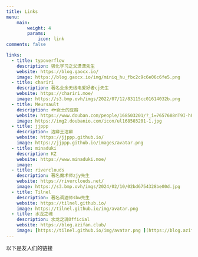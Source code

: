 ```yaml
---
title: Links
menu:
    main: 
        weight: 4
        params:
            icon: link
comments: false

links:
  - title: typoverflow
    description: 强化学习之父潇潇先生
    website: https://blog.gaocx.io/
    image: https://blog.gaocx.io/img/miniq_hu_fbc2c9c6e06c6fe5.png
  - title: chariri
    description: 著名业余无线电爱好者cj先生
    website: https://chariri.moe/
    image: https://s3.bmp.ovh/imgs/2022/07/12/83115cc01614032b.png
  - title: Meursault
    description: 🐟女士的豆瓣
    website: https://www.douban.com/people/168503201/?_i=7657688nT9I-hF
    image: https://img2.doubanio.com/icon/ul168503201-1.jpg
  - title: jjppp
    description: 洁癖王洁癖
    website: https://jjppp.github.io/
    image: https://jjppp.github.io/images/avatar.png
  - title: minaduki
    description: KZ
    website: https://www.minaduki.moe/
    image: 
  - title: riverclouds
    description: 著名魔术师zjy先生
    website: https://riverclouds.net/
    image: https://s3.bmp.ovh/imgs/2024/02/10/02bd6754328be00d.jpg
  - title: Tilnel
    description: 著名调酒师sbw先生
    website: https://tilnel.github.io/
    image: https://tilnel.github.io/img/avatar.png
  - title: 水龙之魂
    description: 水龙之魂Official
    website: https://blog.azifan.club/
    image: [https://tilnel.github.io/img/avatar.png ](https://blog.azifan.club/)
---
```


以下是友人们的链接

<!-- ```yaml
links:
  - title: GitHub
    description: GitHub is the world's largest software development platform.
    website: https://github.com
    image: https://github.githubassets.com/images/modules/logos_page/GitHub-Mark.png
  - title: TypeScript
    description: TypeScript is a typed superset of JavaScript that compiles to plain JavaScript.
    website: https://www.typescriptlang.org
    image: ts-logo-128.jpg
```

`image` field accepts both local and external images. -->